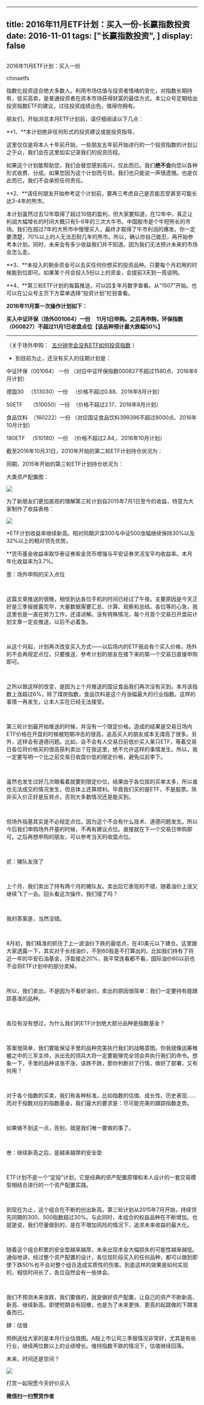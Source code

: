 
---
title:  2016年11月ETF计划：买入一份-长赢指数投资
date: 2016-11-01
tags: ["长赢指数投资", ]
display: false
---


## 



2016年11月ETF计划：买入一份




chinaetfs




指数化投资适合绝大多数人。利用市场估值与投资者情绪的变化，对指数长期持有，低买高卖，是普通投资者在资本市场获得财富的最佳方式。本公众号定期给出投资指数ETF的建议，过往投资成绩出色，值得你拥有。




朋友们，开始浏览本月ETF计划前，请仔细阅读以下几点：



**1、**本计划绝非任何形式的投资建议或是投资指导。



这里仅仅是将本人十年前开始，一些朋友五年前开始进行的一个投资指数的计划公之于众，我们会在这里如实记录我们的投资历程。



如果这个计划能帮助您，我们会替您感到高兴，仅此而已。我们**绝不会**向您以各种形式收费、分成。如果您因为这个计划而亏损，我们也只能说一声很遗憾。也是仅此而已，我们不会承担任何责任。



**2、**请任何朋友开始参考这个计划前，要再三考虑自己是否能忍受甚至可能长达3-4年的熊市。



本计划虽然过去12年取得了超过10倍的盈利，但大家要知道，在12年中，真正让利润大幅增长的时间大概只有5-6年的三次大牛市。中国股市是个牛短熊长的市场。我们在超过7年的大熊市中慢慢买入，最终才取得了牛市利润的爆发。你一定要清楚，70%以上的人无法忍耐几年的熊市。所以，确认你自己能忍，再开始参考本计划。同时，未来会有多少收益我们并不知道。因为我们无法预计未来的市场会怎么走。



**3、**未投入的剩余资金可以去买任何你想买的投资品种。只要每个月初用的时候能到位即可。如果某个月会投入5份以上的资金，会提前3天到一周说明。



**4、**第三轮ETF计划的每篇推送，可以回复年月数字查看。从“1507”开始。也可以在公众号主页下方菜单选择“投资计划”栏目查看。





**2016年11月第一次操作计划如下：**



**买入中证环保（场外001064）一份 &nbsp; &nbsp; 11月1日申购。之后再申购，环保指数（000827）不超过11月1日收盘点位【该品种预计最大跌幅50%】**

****



（关于场外申购： &nbsp;[五分钟学会没有ETF如何投资指数](http://mp.weixin.qq.com/s?__biz=MzIwMTIzNDMwNA==&amp;mid=2653408376&amp;idx=1&amp;sn=61987a443d7de3c8b6282c43261a6044&amp;scene=21#wechat_redirect) ）





* 到目前为止，还没有买入的往期计划是：



中证环保（001064） 一份 （对应中证环保指数000827不超过1580点、2016年6月计划）



德国30 &nbsp; （513030）一份 &nbsp; （价格不超过0.88、2016年8月计划）



50ETF &nbsp; &nbsp; （510050）一份 &nbsp;（价格不超过2.17、2016年8月计划）



食品饮料 &nbsp;（160222）一份 （对应国证食品饮料399396不超过8000点、2016年10月计划）



180ETF &nbsp; （510180）一份 &nbsp;（价格不超过2.84,、2016年10月计划）





截至2016年10月31日，2010年开始的第二轮ETF计划持仓状况为：







同期，2015年开始的第三轮ETF计划持仓状况为：









大类资产配置图：



<img data-s="300,640" data-type="png" src="http://mmbiz.qpic.cn/mmbiz_png/SEPick5M9xjOJOWcm013cw6VUzRRWVq4SlORjDYM9Fr3JUChTrn0KBS5d84gXsGWQoibW5JW3HE2GIXUeaWhTJeg/0?wx_fmt=png" data-ratio="0.5903361344537815" data-w="476"/>





为了新朋友们更加直观的理解第三轮计划自2015年7月1日至今的收益，特意为大家制作了收益表格：



<img data-s="300,640" data-type="png" src="http://mmbiz.qpic.cn/mmbiz_png/SEPick5M9xjOJOWcm013cw6VUzRRWVq4S8Ah1SjGGna2MSk3tcIu9JU2vG3f9clL58MXQTUqwPXDu1g7zqJLN5Q/0?wx_fmt=png" data-ratio="0.9852941176470589" data-w="340"/>





*ETF计划收益率继续新高。相对同期沪深300与中证500涨幅继续保持30%以及32%以上的相对领先优势。



**货币基金收益率取华泰证券紫金货币增强与平安证券灵活宝平均收益率。本月年化收益率为3.7%。







壹：场外申购的买入点位

&nbsp;

这篇文章推送的很晚，相信到达各位手机的时间已经过了午夜。主要原因是今天正好是三季报披露完毕，大量数据需要汇总、计算、观察和总结。各位等的心急，我这里也是一直在努力工作，还请谅解。没有特殊情况，每个月首个交易日开盘前计划文章一定会推送，以后不必着急。

&nbsp;

从这个月起，计划再次改变买入方式——以后场内的ETF我会有个买入价格，场外的不会再规定点位，只要推送，参考计划的朋友在接下来的第一个交易日直接申购即可。

&nbsp;

之所以做这样的改变，是因为上个月推送的国证食品我们再次没有买到。本月该指数上涨超过6%，除了煤炭指数，食品饮料是这个月涨幅最大的行业指数。这样的事情一再发生，让本人实在已经无法接受。

&nbsp;

第三轮计划最开始推送的时候，并没有一个限定价格。造成的结果是交易日场内ETF价格在开盘的时候被短期冲击的很高，追高买入的朋友成本无谓高了很多。另外，这样会有道德问题。比如，会不会有人交易日前低价买入某只ETF，等着交易日各位将价格买的很高获利卖出？在我这里，绝不允许这样的事情发生。所以，我一定要写明一个比之前交易日收盘价低的限定价格，避免瓜前李下。

&nbsp;

虽然也发生过好几次眼看着就要到限定价位，结果由于各位挂的买单太多，所以谁也无法成交的情况发生，但总体上还算顺利。毕竟我们买的是ETF，不是股票。除非买入价正好是反转点，否则大多数情况还是能买到。

&nbsp;

但场外指基其实是不必规定点位。因为这个不会有什么技术、道德问题发生。所以今后我们申购场外开基的时候，不再有建议点位。直接就在下一个交易日申购即可。之后再想申购的朋友，可以参考当天的收盘点位。







&nbsp;

贰：猪队友涨了

&nbsp;

上个月，我们卖出了持有两个月的猪队友。卖出后它表现的不错，随着油价上涨又继续飞了一会。回头看这次操作，我们错了吗？

&nbsp;

我的答案是，当然没错。

&nbsp;

8月初，我们精准的抓住了上一波油价下跌的最低点，在40美元以下建仓。这里跟大家透露一下，其实对于长线油价，不到60我是不打算出的。比如我们持有了将近一年的华安石油基金，浮盈接近20%，我平常连看都不看，国际油价60以前也不会将ETF计划中的部分卖掉。

&nbsp;

所以，我们卖出，不是因为不看好油价。卖出的原因很简单：我们一定要持有能跟踪基准的品种。

&nbsp;

各位有没有想过，为什么我们的ETF计划绝大部分品种是指数基金？

&nbsp;

答案很简单，我们要能保证手里的品种完美执行我们的战略意图。你我就像运筹帷幄之中的三军主帅，派出去的领兵大将一定要能够完全领会并执行我们的命令。想象一下，手里的品种该涨不涨，该跌不跌，那你判断对了行情，做好了部署，又有何用？

&nbsp;

对于各个指数的买卖，我们有各种标准。比如指数的估值、成长性、历史表现……而对于指数对应的指数基金，我们最大的要求是：尽可能完美的跟踪指数走势。

&nbsp;

如果做不到这一点，告别，就是我们唯一要做的事了。







&nbsp;&nbsp;

叁：继续新高之后，是越来越厚的安全垫

&nbsp;

ETF计划不是一个“定投”计划，它是经典的资产配置原理和本人设计的一套交易模型相结合进行的一个资产配置实践。

&nbsp;

到现在为止，这个组合在不断的创出新高。第三轮计划从2015年7月开始，持续领先同期的300、500指数超过30%。与此同时，本组合的权益品种在不断增加。也就是说，我们尽量做到的，是在不增加风险的情况下，追求未来收益的最大化。

&nbsp;

随着这个组合积累的安全垫越来越厚，未来出现本金大幅损失的可能性越来越低。通俗地讲，经过整个资产配置的设计，各位现阶段买入的任何品种，都可以做到即使下跌50%也不会对整个组合造成实质性的伤害。到底这样的效果是如何实现的，相信时间长了，各位自然会有一些体会。

&nbsp;

我们不预测未来涨跌，我们要做的，就是做好资产配置，让自己的资产不断新高、新高、继续新高。即使短期会有回撤，也是为了未来更快、更高的起跳做的下蹲准备而已。







肆：估值



照例送给大家的是本月行业估值图。A股上市公司三季报情况非常好，尤其是有些行业，继续两位数以上的业绩增长。维持指数不跌的情况下，估值继续回落。



未来，时间还是空间？



<img data-s="300,640" data-type="png" src="http://mmbiz.qpic.cn/mmbiz_png/SEPick5M9xjOJOWcm013cw6VUzRRWVq4Sh18FnMQyAvakpLx8U0DDSpBNQT6S38gFesoiblIHv3yicMVU4MueunAw/0?wx_fmt=png" data-ratio="0.5944206008583691" data-w="932"/>



打赏一起祝愿今天好价买入


**微信扫一扫赞赏作者**













